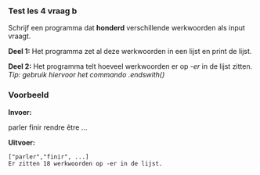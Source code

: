### Test les 4 vraag b 
Schrijf een programma dat **honderd** verschillende werkwoorden als input vraagt. 

**Deel 1:** Het programma zet al deze werkwoorden in een lijst en print de lijst.

**Deel 2:** Het programma telt hoeveel werkwoorden er op *-er* in de lijst zitten. *Tip: gebruik hiervoor het commando .endswith()* 

### Voorbeeld
**Invoer:**

  parler
  finir
  rendre
  être
  ...
    
    
**Uitvoer:**

    ["parler","finir", ...]
    Er zitten 18 werkwoorden op -er in de lijst.
    






